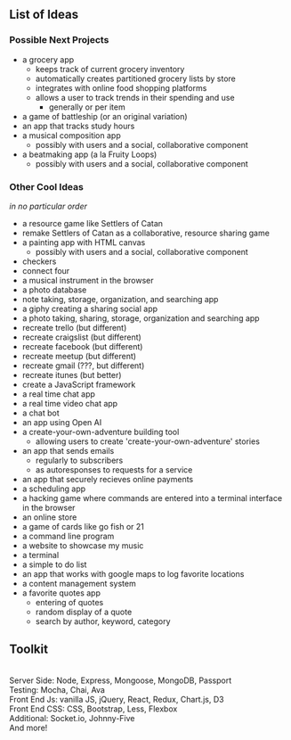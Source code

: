 ## List of Ideas

### Possible Next Projects
- a grocery app
	- keeps track of current grocery inventory
	- automatically creates partitioned grocery lists by store
	- integrates with online food shopping platforms
	- allows a user to track trends in their spending and use
		- generally or per item
- a game of battleship (or an original variation)
- an app that tracks study hours
- a musical composition app
  - possibly with users and a social, collaborative component
- a beatmaking app (a la Fruity Loops)
  - possibly with users and a social, collaborative component

### Other Cool Ideas
_in no particular order_
- a resource game like Settlers of Catan
- remake Settlers of Catan as a collaborative, resource sharing game
- a painting app with HTML canvas
  - possibly with users and a social, collaborative component
- checkers
- connect four
- a musical instrument in the browser
- a photo database
- note taking, storage, organization, and searching app
- a giphy creating a sharing social app
- a photo taking, sharing, storage, organization and searching app
- recreate trello (but different)
- recreate craigslist (but different)
- recreate facebook (but different)
- recreate meetup (but different)
- recreate gmail (???, but different)
- recreate itunes (but better)
- create a JavaScript framework
- a real time chat app
- a real time video chat app
- a chat bot
- an app using Open AI
- a create-your-own-adventure building tool
  - allowing users to create 'create-your-own-adventure' stories
- an app that sends emails
  - regularly to subscribers
  - as autoresponses to requests for a service
- an app that securely recieves online payments
- a scheduling app
- a hacking game where commands are entered into a terminal interface in the browser
- an online store
- a game of cards like go fish or 21
- a command line program
- a website to showcase my music
- a terminal
- a simple to do list
- an app that works with google maps to log favorite locations
- a content management system
- a favorite quotes app
  - entering of quotes
  - random display of a quote
  - search by author, keyword, category

## Toolkit
<br/>Server Side: Node, Express, Mongoose, MongoDB, Passport
<br/>Testing: Mocha, Chai, Ava
<br/>Front End Js: vanilla JS, jQuery, React, Redux, Chart.js, D3
<br/>Front End CSS: CSS, Bootstrap, Less, Flexbox
<br/>Additional: Socket.io, Johnny-Five
<br/>And more!
